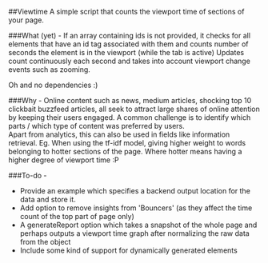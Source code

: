 ##Viewtime
A simple script that counts the viewport time of sections of your page.

###What (yet) - 
If an array containing ids is not provided, it checks for all elements that have an id tag associated with them and counts number of seconds the element is in the viewport (while the tab is active) 
Updates count continuously each second and takes into account viewport change events such as zooming.  

Oh and no dependencies :)



###Why - 
Online content such as news, medium articles, shocking top 10 clickbait buzzfeed articles, all seek to attract large shares of online attention by keeping their users engaged. A common challenge is to identify which parts / which type of content was preferred by users.  
Apart from analytics, this can also be used in fields like information retrieval. Eg. When using the tf-idf model, giving higher weight to words belonging to hotter sections of the page. Where hotter means having a higher degree of viewport time :P

###To-do -
* Provide an example which specifies a backend output location for the data and store it.
* Add option to remove insights from 'Bouncers' (as they affect the time count of the top part of page only)
* A generateReport option which takes a snapshot of the whole page and perhaps outputs a viewport time graph after normalizing the raw data from the object
* Include some kind of support for dynamically generated elements